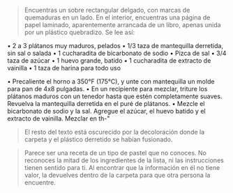 > Encuentras un sobre rectangular delgado, con marcas de quemaduras en un lado.  En el interior, encuentras una página de papel laminado, aparentemente arrancada de un libro, apenas unida por un plástico quebradizo.  Se lee así:

 • 2 a 3 plátanos muy maduros, pelados
 • 1/3 taza de mantequilla derretida, sin sal o salada
 • 1 cucharadita de bicarbonato de sodio
 • Pizca de sal
 • 3/4 taza de azúcar
 • 1 huevo grande, batido
 • 1 cucharadita de extracto de vainilla
 • 1 taza de harina para todo uso

 • Precaliente el horno a 350°F (175°C), y unte con mantequilla un molde para pan de 4x8 pulgadas.
 • En un recipiente para mezclar, triture los plátanos maduros con un tenedor hasta que estén completamente suaves.  Revuelva la mantequilla derretida en el puré de plátanos.
 • Mezcle el bicarbonato de sodio y la sal.  Agregue el azúcar, el huevo batido y el extracto de vainilla.  Mezclar en th-"

 > El resto del texto está oscurecido por la decoloración donde la carpeta y el plástico derretido se habían fusionado.

 > Parece ser una receta de un tipo de pastel que no conoces.  No reconoces la mitad de los ingredientes de la lista, ni las instrucciones tienen sentido para ti.  Al encontrar que la información en él no tiene valor, la devuelves dentro de la carpeta para que otra persona la encuentre.
